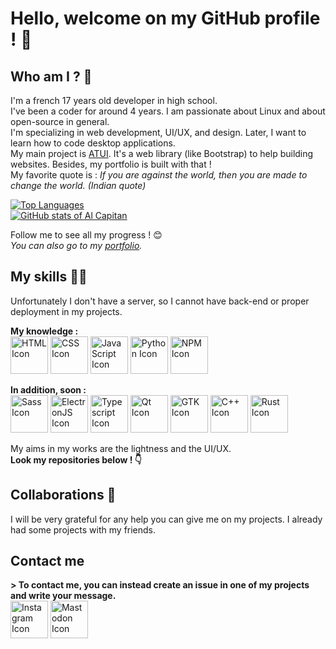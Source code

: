 # Hello, welcome on my GitHub profile ! 👋

## Who am I ? 💁

I'm a french 17 years old developer in high school.  
I've been a coder for around 4 years. I am passionate about Linux and about open-source in general.  
I'm specializing in web development, UI/UX, and design. Later, I want to learn how to code desktop applications.  
My main project is [ATUI](https://github.com/alcapitan/atui).
It's a web library (like Bootstrap) to help building websites. Besides, my portfolio is built with that !  
My favorite quote is : _If you are against the world, then you are made to change the world. (Indian quote)_

[![Top Languages](https://github-readme-stats.vercel.app/api/top-langs/?username=alcapitan&layout=compact&theme=transparent)](https://github.com/anuraghazra/github-readme-stats)  
[![GitHub stats of Al Capitan](https://github-readme-stats.vercel.app/api?username=alcapitan&count_private=true&show_icons=true&theme=transparent)](https://github.com/anuraghazra/github-readme-stats)

Follow me to see all my progress ! 😊  
_You can also go to my [portfolio](https://alcapitan.github.io/alcapitan)._

## My skills 👨‍💻

Unfortunately I don't have a server, so I cannot have back-end or proper deployment in my projects.

**My knowledge :**  
<img alt="HTML Icon" src="https://cdn.simpleicons.org/html5" width="60" height="60" />
<img alt="CSS Icon" src="https://cdn.simpleicons.org/css3" width="60" height="60" />
<img
    alt="JavaScript Icon"
    src="https://cdn.simpleicons.org/javascript"
    width="60" height="60"
/>
<img alt="Python Icon" src="https://cdn.simpleicons.org/python" width="60" height="60" />
<img alt="NPM Icon" src="https://cdn.simpleicons.org/npm" width="60" height="60" />

**In addition, soon :**  
<img alt="Sass Icon" src="https://cdn.simpleicons.org/sass" width="60" height="60" />
<img alt="ElectronJS Icon" src="https://cdn.simpleicons.org/electron" width="60" height="60" />
<img alt="Typescript Icon" src="https://cdn.simpleicons.org/typescript" width="60" height="60" />
<img alt="Qt Icon" src="https://cdn.simpleicons.org/qt" width="60" height="60" />
<img alt="GTK Icon" src="https://cdn.simpleicons.org/gtk" width="60" height="60" />
<img alt="C++ Icon" src="https://cdn.simpleicons.org/c++" width="60" height="60" />
<img alt="Rust Icon" src="https://cdn.simpleicons.org/rust" width="60" height="60" />

My aims in my works are the lightness and the UI/UX.  
**Look my repositories below ! 👇**

## Collaborations 🤝

I will be very grateful for any help you can give me on my projects. I already had some projects with my friends.

## Contact me

**> To contact me, you can instead create an issue in one of my projects and write your message.**  
<a href="https://instagram.com/al.capitan"><img alt="Instagram Icon" src="https://cdn.simpleicons.org/instagram" width="60" height="60" /></a>
<a href="https://pewtix.com/@alcapitan"><img alt="Mastodon Icon" src="https://cdn.simpleicons.org/mastodon" width="60" height="60" /></a>

